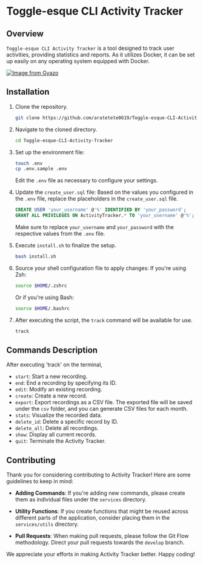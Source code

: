 # Toggle-esque CLI Activity Tracker

## Overview

`Toggle-esque CLI Activity Tracker` is a tool designed to track user activities, providing statistics and reports. As it utilizes Docker, it can be set up easily on any operating system equipped with Docker.

[![Image from Gyazo](https://i.gyazo.com/90f77b6e847167147d4a818ea578aea6.gif)](https://gyazo.com/90f77b6e847167147d4a818ea578aea6)

## Installation

1. Clone the repository.
    ```bash
    git clone https://github.com/aratetete0619/Toggle-esque-CLI-Activity-Tracker.git
    ```

2. Navigate to the cloned directory.
    ```bash
    cd Toggle-esque-CLI-Activity-Tracker
    ```

3. Set up the environment file:
    ```bash
    touch .env
    cp .env.sample .env
    ```

    Edit the `.env` file as necessary to configure your settings.

4. Update the `create_user.sql` file:
    Based on the values you configured in the `.env` file, replace the placeholders in the `create_user.sql` file.

    ```sql
    CREATE USER 'your_username' @'%' IDENTIFIED BY 'your_password';
    GRANT ALL PRIVILEGES ON ActivityTracker.* TO 'your_username' @'%';
    ```

    Make sure to replace `your_username` and `your_password` with the respective values from the `.env` file.

5. Execute `install.sh` to finalize the setup.
    ```bash
    bash install.sh
    ```

6. Source your shell configuration file to apply changes:
    If you're using Zsh:
    ```bash
    source $HOME/.zshrc
    ```

    Or if you're using Bash:
    ```bash
    source $HOME/.bashrc
    ```

7. After executing the script, the `track` command will be available for use.
    ```bash
    track
    ```


## Commands Description
After executing 'track' on the terminal,

- `start`: Start a new recording.
- `end`: End a recording by specifying its ID.
- `edit`: Modify an existing recording.
- `create`: Create a new record.
- `export`: Export recordings as a CSV file. The exported file will be saved under the `csv` folder, and you can generate CSV files for each month.
- `stats`: Visualize the recorded data.
- `delete_id`: Delete a specific record by ID.
- `delete_all`: Delete all recordings.
- `show`: Display all current records.
- `quit`: Terminate the Activity Tracker.

## Contributing

Thank you for considering contributing to Activity Tracker! Here are some guidelines to keep in mind:

- **Adding Commands**: If you're adding new commands, please create them as individual files under the `services` directory.
  
- **Utility Functions**: If you create functions that might be reused across different parts of the application, consider placing them in the `services/utils` directory.

- **Pull Requests**: When making pull requests, please follow the Git Flow methodology. Direct your pull requests towards the `develop` branch.

We appreciate your efforts in making Activity Tracker better. Happy coding!


